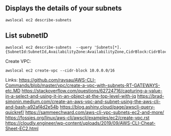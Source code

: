 ## Displays the details of your subnets
```
awslocal ec2 describe-subnets
```

## List subnetID
```
awslocal ec2 describe-subnets  --query 'Subnets[*].{SubnetId:SubnetId,AvailabilityZone:AvailabilityZone,CidrBlock:CidrBlock}'
```

Create VPC:
```
awslocal ec2 create-vpc --cidr-block 10.0.0.0/16
```


Links:
https://github.com/ravsau/AWS-CLI-Commands/blob/master/vpc/create-a-vpc-with-subnets-RT-GATEWAYS-etc.MD
https://stackoverflow.com/questions/62724716/capturing-a-value-in-a-select-and-using-it-in-an-object-at-the-top-level-with-jq
https://brad-simonin.medium.com/create-an-aws-vpc-and-subnet-using-the-aws-cli-and-bash-a92af4d2e54b
https://blog.ashiny.cloud/page/awscli-query-quickref/
https://sammeechward.com/aws-cli-vpc-subnets-ec2-and-more/
https://fossies.org/linux/aws-cli/awscli/examples/ec2/create-vpc.rst
https://cloudly.engineer/wp-content/uploads/2019/09/AWS-CLI-Cheat-Sheet-EC2.html



